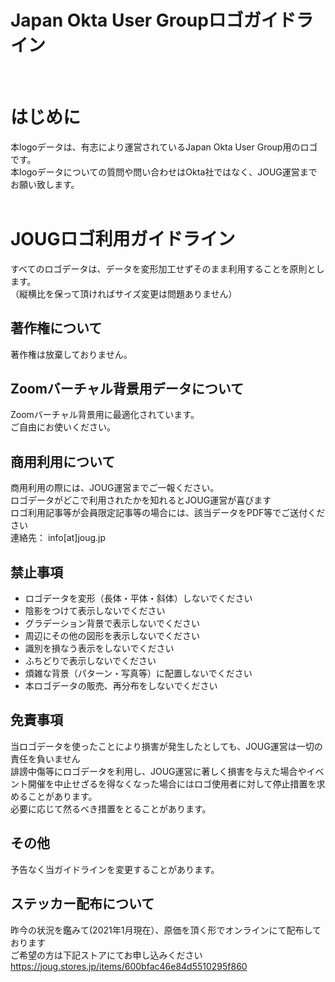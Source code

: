 # Japan Okta User Groupロゴガイドライン
<br>

# はじめに
本logoデータは、有志により運営されているJapan Okta User Group用のロゴです。<br>
本logoデータについての質問や問い合わせはOkta社ではなく、JOUG運営までお願い致します。
<br><br>

# JOUGロゴ利用ガイドライン
すべてのロゴデータは、データを変形加工せずそのまま利用することを原則とします。<br>
（縦横比を保って頂ければサイズ変更は問題ありません）

## 著作権について
著作権は放棄しておりません。

## Zoomバーチャル背景用データについて
Zoomバーチャル背景用に最適化されています。<br>
ご自由にお使いください。<br>

## 商用利用について
商用利用の際には、JOUG運営までご一報ください。<br>
ロゴデータがどこで利用されたかを知れるとJOUG運営が喜びます<br>
ロゴ利用記事等が会員限定記事等の場合には、該当データをPDF等でご送付ください<br>
連絡先： info[at]joug.jp

## 禁止事項
* ロゴデータを変形（長体・平体・斜体）しないでください
* 陰影をつけて表示しないでください
* グラデーション背景で表示しないでください
* 周辺にその他の図形を表示しないでください
* 識別を損なう表示をしないでください
* ふちどりで表示しないでください
* 煩雑な背景（パターン・写真等）に配置しないでください
* 本ロゴデータの販売、再分布をしないでください

## 免責事項
当ロゴデータを使ったことにより損害が発生したとしても、JOUG運営は一切の責任を負いません<br>
誹謗中傷等にロゴデータを利用し、JOUG運営に著しく損害を与えた場合やイベント開催を中止せざるを得なくなった場合にはロゴ使用者に対して停止措置を求めることがあります。<br>
必要に応じて然るべき措置をとることがあります。


## その他
予告なく当ガイドラインを変更することがあります。

## ステッカー配布について
昨今の状況を鑑みて(2021年1月現在）、原価を頂く形でオンラインにて配布しております<br>
ご希望の方は下記ストアにてお申し込みください<br>
https://joug.stores.jp/items/600bfac46e84d5510295f860


